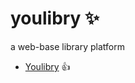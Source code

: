# youlibry :sparkles:
a web-base library platform

* [Youlibry](https://youlibry.herokuapp.com) :+1:
